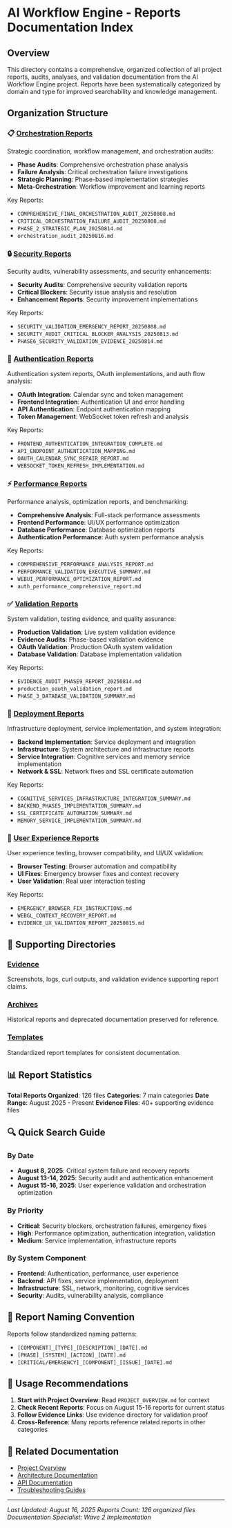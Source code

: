 # AI Workflow Engine - Reports Documentation Index

## Overview
This directory contains a comprehensive, organized collection of all project reports, audits, analyses, and validation documentation from the AI Workflow Engine project. Reports have been systematically categorized by domain and type for improved searchability and knowledge management.

## Organization Structure

### 📋 [Orchestration Reports](./orchestration/)
Strategic coordination, workflow management, and orchestration audits:
- **Phase Audits**: Comprehensive orchestration phase analysis
- **Failure Analysis**: Critical orchestration failure investigations
- **Strategic Planning**: Phase-based implementation strategies
- **Meta-Orchestration**: Workflow improvement and learning reports

Key Reports:
- `COMPREHENSIVE_FINAL_ORCHESTRATION_AUDIT_20250808.md`
- `CRITICAL_ORCHESTRATION_FAILURE_AUDIT_20250808.md`
- `PHASE_2_STRATEGIC_PLAN_20250814.md`
- `orchestration_audit_20250816.md`

### 🔒 [Security Reports](./security/)
Security audits, vulnerability assessments, and security enhancements:
- **Security Audits**: Comprehensive security validation reports
- **Critical Blockers**: Security issue analysis and resolution
- **Enhancement Reports**: Security improvement implementations

Key Reports:
- `SECURITY_VALIDATION_EMERGENCY_REPORT_20250808.md`
- `SECURITY_AUDIT_CRITICAL_BLOCKER_ANALYSIS_20250813.md`
- `PHASE6_SECURITY_VALIDATION_EVIDENCE_20250814.md`

### 🔐 [Authentication Reports](./authentication/)
Authentication system reports, OAuth implementations, and auth flow analysis:
- **OAuth Integration**: Calendar sync and token management
- **Frontend Integration**: Authentication UI and error handling
- **API Authentication**: Endpoint authentication mapping
- **Token Management**: WebSocket token refresh and analysis

Key Reports:
- `FRONTEND_AUTHENTICATION_INTEGRATION_COMPLETE.md`
- `API_ENDPOINT_AUTHENTICATION_MAPPING.md`
- `OAUTH_CALENDAR_SYNC_REPAIR_REPORT.md`
- `WEBSOCKET_TOKEN_REFRESH_IMPLEMENTATION.md`

### ⚡ [Performance Reports](./performance/)
Performance analysis, optimization reports, and benchmarking:
- **Comprehensive Analysis**: Full-stack performance assessments
- **Frontend Performance**: UI/UX performance optimization
- **Database Performance**: Database optimization reports
- **Authentication Performance**: Auth system performance analysis

Key Reports:
- `COMPREHENSIVE_PERFORMANCE_ANALYSIS_REPORT.md`
- `PERFORMANCE_VALIDATION_EXECUTIVE_SUMMARY.md`
- `WEBUI_PERFORMANCE_OPTIMIZATION_REPORT.md`
- `auth_performance_comprehensive_report.md`

### ✅ [Validation Reports](./validation/)
System validation, testing evidence, and quality assurance:
- **Production Validation**: Live system validation evidence
- **Evidence Audits**: Phase-based validation evidence
- **OAuth Validation**: Production OAuth system validation
- **Database Validation**: Database implementation validation

Key Reports:
- `EVIDENCE_AUDIT_PHASE9_REPORT_20250814.md`
- `production_oauth_validation_report.md`
- `PHASE_3_DATABASE_VALIDATION_SUMMARY.md`

### 🚀 [Deployment Reports](./deployment/)
Infrastructure deployment, service implementation, and system integration:
- **Backend Implementation**: Service deployment and integration
- **Infrastructure**: System architecture and infrastructure reports
- **Service Integration**: Cognitive services and memory service implementation
- **Network & SSL**: Network fixes and SSL certificate automation

Key Reports:
- `COGNITIVE_SERVICES_INFRASTRUCTURE_INTEGRATION_SUMMARY.md`
- `BACKEND_PHASE5_IMPLEMENTATION_SUMMARY.md`
- `SSL_CERTIFICATE_AUTOMATION_SUMMARY.md`
- `MEMORY_SERVICE_IMPLEMENTATION_SUMMARY.md`

### 👤 [User Experience Reports](./user_experience/)
User experience testing, browser compatibility, and UI/UX validation:
- **Browser Testing**: Browser automation and compatibility
- **UI Fixes**: Emergency browser fixes and context recovery
- **User Validation**: Real user interaction testing

Key Reports:
- `EMERGENCY_BROWSER_FIX_INSTRUCTIONS.md`
- `WEBGL_CONTEXT_RECOVERY_REPORT.md`
- `EVIDENCE_UX_VALIDATION_REPORT_20250815.md`

## 📁 Supporting Directories

### [Evidence](../evidence/)
Screenshots, logs, curl outputs, and validation evidence supporting report claims.

### [Archives](../archives/)
Historical reports and deprecated documentation preserved for reference.

### [Templates](../templates/)
Standardized report templates for consistent documentation.

## 📊 Report Statistics

**Total Reports Organized**: 126 files
**Categories**: 7 main categories
**Date Range**: August 2025 - Present
**Evidence Files**: 40+ supporting evidence files

## 🔍 Quick Search Guide

### By Date
- **August 8, 2025**: Critical system failure and recovery reports
- **August 13-14, 2025**: Security audit and authentication enhancement
- **August 15-16, 2025**: User experience validation and orchestration optimization

### By Priority
- **Critical**: Security blockers, orchestration failures, emergency fixes
- **High**: Performance optimization, authentication integration, validation
- **Medium**: Service implementation, infrastructure reports

### By System Component
- **Frontend**: Authentication, performance, user experience
- **Backend**: API fixes, service implementation, deployment
- **Infrastructure**: SSL, network, monitoring, cognitive services
- **Security**: Audits, vulnerability analysis, compliance

## 📝 Report Naming Convention

Reports follow standardized naming patterns:
- `[COMPONENT]_[TYPE]_[DESCRIPTION]_[DATE].md`
- `[PHASE]_[SYSTEM]_[ACTION]_[DATE].md`
- `[CRITICAL/EMERGENCY]_[COMPONENT]_[ISSUE]_[DATE].md`

## 🎯 Usage Recommendations

1. **Start with Project Overview**: Read `PROJECT_OVERVIEW.md` for context
2. **Check Recent Reports**: Focus on August 15-16 reports for current status
3. **Follow Evidence Links**: Use evidence directory for validation proof
4. **Cross-Reference**: Many reports reference related reports in other categories

## 🔗 Related Documentation

- [Project Overview](../../PROJECT_OVERVIEW.md)
- [Architecture Documentation](../architecture/)
- [API Documentation](../API_DOCUMENTATION.md)
- [Troubleshooting Guides](../troubleshooting/)

---

*Last Updated: August 16, 2025*
*Reports Count: 126 organized files*
*Documentation Specialist: Wave 2 Implementation*